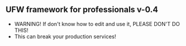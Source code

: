 ## UFW framework for professionals v-0.4

- WARNING! If don't know how to edit and use it, PLEASE DON'T DO THIS!
- This can break your production services!

